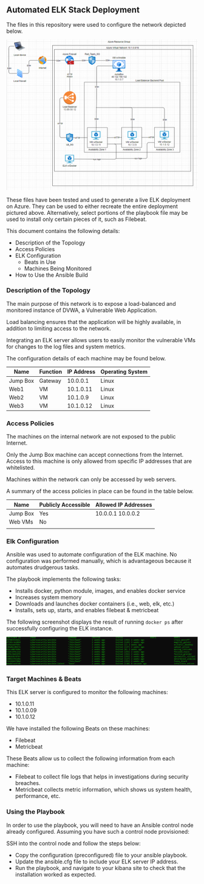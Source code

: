 ## Automated ELK Stack Deployment

The files in this repository were used to configure the network depicted below.

![Diagram](https://github.com/aele1401/Cloud-Security/blob/main/ELK/Diagrams/ELK_Diagram.PNG)

These files have been tested and used to generate a live ELK deployment on Azure. They can be used to either recreate the entire deployment pictured above. Alternatively, select portions of the playbook file may be used to install only certain pieces of it, such as Filebeat.

This document contains the following details:
- Description of the Topology
- Access Policies
- ELK Configuration
  - Beats in Use
  - Machines Being Monitored
- How to Use the Ansible Build


### Description of the Topology

The main purpose of this network is to expose a load-balanced and monitored instance of DVWA, a Vulnerable Web Application.

Load balancing ensures that the application will be highly available, in addition to limiting access to the network.

Integrating an ELK server allows users to easily monitor the vulnerable VMs for changes to the log files and system metrics.

The configuration details of each machine may be found below.

| Name     | Function | IP Address | Operating System |
|----------|----------|------------|------------------|
| Jump Box | Gateway  | 10.0.0.1   | Linux            |
| Web1     | VM       | 10.1.0.11  | Linux            |
| Web2     | VM       | 10.1.0.9   | Linux            |
| Web3     | VM       | 10.1.0.12  | Linux            |

### Access Policies

The machines on the internal network are not exposed to the public Internet. 

Only the Jump Box machine can accept connections from the Internet. Access to this machine is only allowed from specific IP addresses that are whitelisted.


Machines within the network can only be accessed by web servers.

A summary of the access policies in place can be found in the table below.

| Name     | Publicly Accessible | Allowed IP Addresses |
|----------|---------------------|----------------------|
| Jump Box | Yes                 | 10.0.0.1 10.0.0.2    |
| Web VMs  | No                  |                      |
|          |                     |                      |

### Elk Configuration

Ansible was used to automate configuration of the ELK machine. No configuration was performed manually, which is advantageous because it automates drudgerous tasks.

The playbook implements the following tasks:
- Installs docker, python module, images, and enables docker service
- Increases system memory
- Downloads and launches docker containers (i.e., web, elk, etc.)
- Installs, sets up, starts, and enables filebeat & metricbeat

The following screenshot displays the result of running `docker ps` after successfully configuring the ELK instance.

![Docker Diagram](https://github.com/aele1401/Cloud-Security/blob/main/ELK/Diagrams/dockerps.PNG)

### Target Machines & Beats
This ELK server is configured to monitor the following machines:
- 10.1.0.11
- 10.1.0.09
- 10.1.0.12

We have installed the following Beats on these machines:
- Filebeat
- Metricbeat

These Beats allow us to collect the following information from each machine:
- Filebeat to collect file logs that helps in investigations during security breaches.
- Metricbeat collects metric information, which shows us system health, performance, etc. 

### Using the Playbook
In order to use the playbook, you will need to have an Ansible control node already configured. Assuming you have such a control node provisioned: 

SSH into the control node and follow the steps below:
- Copy the configuration (preconfigured) file to your ansible playbook.
- Update the ansible.cfg file to include your ELK server IP address.
- Run the playbook, and navigate to your kibana site to check that the installation worked as expected.
